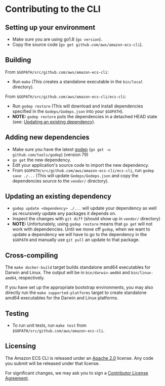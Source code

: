 # Contributing to the CLI
## Setting up your environment
* Make sure you are using go1.8 (`go version`).
* Copy the source code (`go get github.com/aws/amazon-ecs-cli`).

## Building
From `$GOPATH/src/github.com/aws/amazon-ecs-cli`:
* Run `make` (This creates a standalone executable in the `bin/local` directory).

From `$GOPATH/src/github.com/aws/amazon-ecs-cli/ecs-cli`:
* Run `godep restore` (This will download and install dependencies specified in the `Godeps/Godeps.json` into your `$GOPATH`).
* **NOTE:** `godep restore` puts the dependencies in a detached HEAD state (see: [Updating an existing dependency](https://github.com/aws/amazon-ecs-cli/blob/master/README.md#updating-an-existing-dependency)).

## Adding new dependencies
* Make sure you have the latest [godep](https://github.com/tools/godep) (`go get -u github.com/tools/godep`) (version 79)
* `go get` the new dependency.
* Edit your application's source code to import the new dependency.
* From `$GOPATH/src/github.com/aws/amazon-ecs-cli/ecs-cli`, run `godep save ./...` (This will update `Godeps/Godeps.json` and copy the dependencies source to the `vendor/` directory).

## Updating an existing dependency
* `godep update <dependency> ./...` will update your dependency as well as recursively update any packages it depends on.
* Inspect the changes with `git diff` (should show up in `vendor/` directory)
* **NOTE:** Unfortunately, using `godep restore` means that `go get` will not work with dependencies. Until we move off `godep`, when we want to update a dependency we will have to go to the dependency in the `$GOPATH` and manually use `git pull` an update to that package.

## Cross-compiling
The `make docker-build` target builds standalone amd64 executables for
Darwin and Linux. The output will be in `bin/darwin-amd64` and `bin/linux-amd64`,
respectively.

If you have set up the appropriate bootstrap environments, you may also directly
run the `make supported-platforms` target to create standalone amd64 executables
for the Darwin and Linux platforms.

## Testing
* To run unit tests, run `make test` from `$GOPATH/src/github.com/aws/amazon-ecs-cli`.

## Licensing
The Amazon ECS CLI is released under an [Apache 2.0](http://aws.amazon.com/apache-2-0/) license. Any code you submit will be released under that license.

For significant changes, we may ask you to sign a [Contributor License Agreement](http://en.wikipedia.org/wiki/Contributor_License_Agreement).
